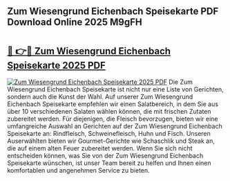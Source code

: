 ## Zum Wiesengrund Eichenbach Speisekarte PDF Download Online 2025 M9gFH

# <h2><a href="http://gc84z9i.nevu.top/?p=Zum+Wiesengrund+Eichenbach+Speisekarte">🔗 👉🔴 Zum Wiesengrund Eichenbach Speisekarte 2025 PDF</a></h2>

[![Zum Wiesengrund Eichenbach Speisekarte 2025 PDF](https://i.imgur.com/dBaPXMq.png)](http://gc84z9i.nevu.top/?p=Zum+Wiesengrund+Eichenbach+Speisekarte)
Die Zum Wiesengrund Eichenbach Speisekarte ist nicht nur eine Liste von Gerichten, sondern auch die Kunst der Wahl. Auf unserer Zum Wiesengrund Eichenbach Speisekarte empfehlen wir einen Salatbereich, in dem Sie aus über 10 verschiedenen Salaten wählen können, die mit frischen Zutaten zubereitet werden. Für diejenigen, die Fleisch bevorzugen, bieten wir eine umfangreiche Auswahl an Gerichten auf der Zum Wiesengrund Eichenbach Speisekarte an: Rindfleisch, Schweinefleisch, Huhn und Fisch. Unseren Auserwählten bieten wir Gourmet-Gerichte wie Schaschlik und Steak an, die auf einem alten Feuer zubereitet werden. Wenn Sie sich nicht entscheiden können, was Sie von der Zum Wiesengrund Eichenbach Speisekarte wünschen, ist unser Team bereit zu helfen und Ihnen einen komfortablen und angenehmen Service zu bieten.
